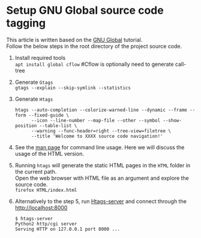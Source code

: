 # Setup GNU Global source code tagging

This article is written based on the [GNU Global](https://www.gnu.org/software/global/globaldoc_toc.html) tutorial.<br>
Follow the below steps in the root directory of the project source code.

1. Install required tools<br>
	`apt install global cflow` #Cflow is optionally need to generate call-tree

2. Generate `Gtags`<br>
	`gtags --explain --skip-symlink --statistics`

3. Generate `Htags`<br>
	```
	htags --auto-completion --colorize-warned-line --dynamic --frame --form --fixed-guide \
	      --icon --line-number --map-file --other --symbol --show-position --table-list \
	      --warning --func-header=right --tree-view=filetree \
	      --title 'Welcome to XXXX source code navigation!'
	```
4. See the [man page](https://manpages.ubuntu.com/manpages/trusty/man1/global.1.html) for command line usage. Here we will discuss the usage of the HTML version.

5. Running `htags` will generate the static HTML pages in the `HTML` folder in the current path.<br>
   Open the web browser with HTML file as an argument and explore the source code.<br>
	`firefox HTML/index.html`

6. Alternatively to the step 5, run [Htags-server](https://manpages.ubuntu.com/manpages/bionic/man1/htags-server.1.html) and connect through the <http://localhost:8000><br>
	```
	$ htags-server
	Python2 http/cgi server
	Serving HTTP on 127.0.0.1 port 8000 ...
	```
